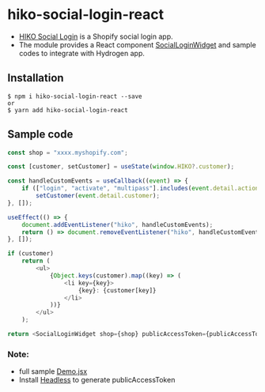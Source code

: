 # hiko-social-login-react

-   [HIKO Social Login](https://apps.shopify.com/simple-social-login) is a Shopify social login app.
-   The module provides a React component [SocialLoginWidget](https://github.com/jackcylin/hiko-social-login-react/blob/main/SocialLoginWidget.jsx) and sample codes to integrate with Hydrogen app.

## Installation

```shell
$ npm i hiko-social-login-react --save
or
$ yarn add hiko-social-login-react
```

## Sample code

```js
const shop = "xxxx.myshopify.com";

const [customer, setCustomer] = useState(window.HIKO?.customer);

const handleCustomEvents = useCallback((event) => {
    if (["login", "activate", "multipass"].includes(event.detail.action))
        setCustomer(event.detail.customer);
}, []);

useEffect(() => {
    document.addEventListener("hiko", handleCustomEvents);
    return () => document.removeEventListener("hiko", handleCustomEvents);
}, []);

if (customer)
    return (
        <ul>
            {Object.keys(customer).map((key) => (
                <li key={key}>
                    {key}: {customer[key]}
                </li>
            ))}
        </ul>
    );

return <SocialLoginWidget shop={shop} publicAccessToken={publicAccessToken}></SocialLoginWidget>;
```

### Note:

-   full sample [Demo.jsx](https://github.com/jackcylin/hiko-social-login-react/blob/main/Demo.jsx)
-   Install [Headless](https://apps.shopify.com/headless) to generate publicAccessToken
